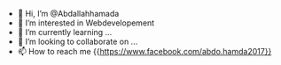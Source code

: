 - 👋 Hi, I’m @Abdallahhamada
- 👀 I’m interested in Webdevelopement
- 🌱 I’m currently learning ...
- 💞️ I’m looking to collaborate on ...
- 📫 How to reach me {{https://www.facebook.com/abdo.hamda2017}}

<!---
Abdallahhamada/Abdallahhamada is a ✨ special ✨ repository because its `README.md` (this file) appears on your GitHub profile.
You can click the Preview link to take a look at your changes.
--->
